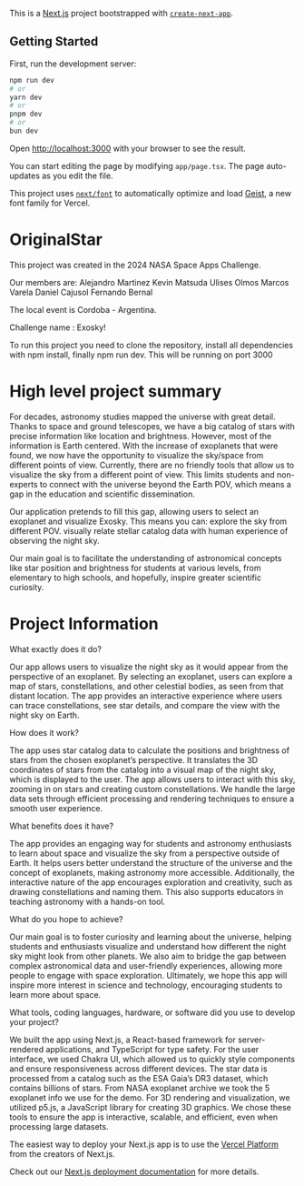 This is a [Next.js](https://nextjs.org) project bootstrapped with [`create-next-app`](https://nextjs.org/docs/app/api-reference/cli/create-next-app).

## Getting Started

First, run the development server:

```bash
npm run dev
# or
yarn dev
# or
pnpm dev
# or
bun dev
```

Open [http://localhost:3000](http://localhost:3000) with your browser to see the result.

You can start editing the page by modifying `app/page.tsx`. The page auto-updates as you edit the file.

This project uses [`next/font`](https://nextjs.org/docs/app/building-your-application/optimizing/fonts) to automatically optimize and load [Geist](https://vercel.com/font), a new font family for Vercel.

# OriginalStar

This project was created in the 2024 NASA Space Apps Challenge.

Our members are:
Alejandro Martinez
Kevin Matsuda
Ulises Olmos
Marcos Varela
Daniel Cajusol
Fernando Bernal

The local event is Cordoba - Argentina.

Challenge name : Exosky!

To run this project you need to clone the repository, install all dependencies with npm install, finally npm run dev. This will be running on port 3000

# High level project summary

For decades, astronomy studies mapped the universe with great detail. Thanks to space and ground telescopes, we have a big catalog of stars with precise information like location and brightness. However, most of the information is Earth centered. With the increase of exoplanets that were found, we now have the opportunity to visualize the sky/space from different points of view. 
Currently, there are no friendly tools that allow us to visualize the sky from a different point of view. This limits students and non-experts to connect with the universe beyond the Earth POV, which means a gap in the education and scientific dissemination.

Our application pretends to fill this gap, allowing users to select an exoplanet and visualize Exosky. This means you can:
explore the sky from different POV.
visually relate stellar catalog data with human experience of observing the night sky.

Our main goal is to facilitate the understanding of astronomical concepts like star position and brightness for students at various levels, from elementary to high schools, and hopefully, inspire greater scientific curiosity.

# Project Information

What exactly does it do?

Our app allows users to visualize the night sky as it would appear from the perspective of an exoplanet. By selecting an exoplanet, users can explore a map of stars, constellations, and other celestial bodies, as seen from that distant location. The app provides an interactive experience where users can trace constellations, see star details, and compare the view with the night sky on Earth.

How does it work?

The app uses star catalog data to calculate the positions and brightness of stars from the chosen exoplanet’s perspective. It translates the 3D coordinates of stars from the catalog into a visual map of the night sky, which is displayed to the user. The app allows users to interact with this sky, zooming in on stars and creating custom constellations. We handle the large data sets through efficient processing and rendering techniques to ensure a smooth user experience.

What benefits does it have?

The app provides an engaging way for students and astronomy enthusiasts to learn about space and visualize the sky from a perspective outside of Earth. It helps users better understand the structure of the universe and the concept of exoplanets, making astronomy more accessible. Additionally, the interactive nature of the app encourages exploration and creativity, such as drawing constellations and naming them. This also supports educators in teaching astronomy with a hands-on tool.

What do you hope to achieve?

Our main goal is to foster curiosity and learning about the universe, helping students and enthusiasts visualize and understand how different the night sky might look from other planets. We also aim to bridge the gap between complex astronomical data and user-friendly experiences, allowing more people to engage with space exploration. Ultimately, we hope this app will inspire more interest in science and technology, encouraging students to learn more about space.

What tools, coding languages, hardware, or software did you use to develop your project?

We built the app using Next.js, a React-based framework for server-rendered applications, and TypeScript for type safety. For the user interface, we used Chakra UI, which allowed us to quickly style components and ensure responsiveness across different devices. The star data is processed from a catalog such as the ESA Gaia’s DR3 dataset, which contains billions of stars. From NASA exoplanet archive we took the 5 exoplanet info we use for the demo. For 3D rendering and visualization, we utilized p5.js, a JavaScript library for creating 3D graphics. We chose these tools to ensure the app is interactive, scalable, and efficient, even when processing large datasets.



The easiest way to deploy your Next.js app is to use the [Vercel Platform](https://vercel.com/new?utm_medium=default-template&filter=next.js&utm_source=create-next-app&utm_campaign=create-next-app-readme) from the creators of Next.js.

Check out our [Next.js deployment documentation](https://nextjs.org/docs/app/building-your-application/deploying) for more details.
